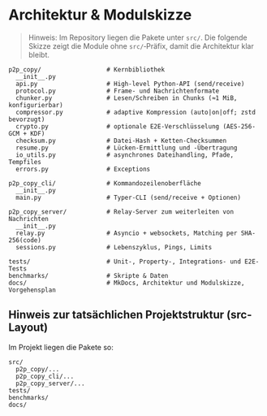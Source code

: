 # Architektur & Modulskizze

> Hinweis: Im Repository liegen die Pakete unter `src/`. Die folgende Skizze zeigt die Module ohne `src/`‑Präfix, damit die Architektur klar bleibt.

```text
p2p_copy/                  # Kernbibliothek
  __init__.py
  api.py                   # High-level Python-API (send/receive)
  protocol.py              # Frame- und Nachrichtenformate
  chunker.py               # Lesen/Schreiben in Chunks (≈1 MiB, konfigurierbar)
  compressor.py            # adaptive Kompression (auto|on|off; zstd bevorzugt)
  crypto.py                # optionale E2E-Verschlüsselung (AES-256-GCM + KDF)
  checksum.py              # Datei-Hash + Ketten-Checksummen
  resume.py                # Lücken-Ermittlung und -Übertragung
  io_utils.py              # asynchrones Dateihandling, Pfade, Tempfiles
  errors.py                # Exceptions

p2p_copy_cli/              # Kommandozeilenoberfläche
  __init__.py
  main.py                  # Typer-CLI (send/receive + Optionen)

p2p_copy_server/           # Relay-Server zum weiterleiten von Nachrichten
  __init__.py
  relay.py                 # Asyncio + websockets, Matching per SHA-256(code)
  sessions.py              # Lebenszyklus, Pings, Limits

tests/                     # Unit-, Property-, Integrations- und E2E-Tests
benchmarks/                # Skripte & Daten
docs/                      # MkDocs, Architektur und Modulskizze, Vorgehensplan
```

## Hinweis zur tatsächlichen Projektstruktur (src-Layout)

Im Projekt liegen die Pakete so:

```text
src/
  p2p_copy/...
  p2p_copy_cli/...
  p2p_copy_server/...
tests/
benchmarks/
docs/
```
